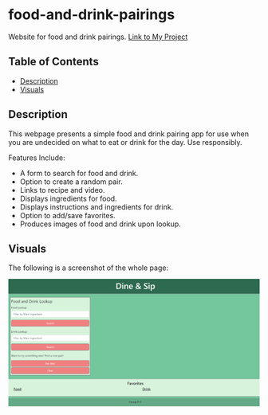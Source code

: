 # food-and-drink-pairings
Website for food and drink pairings.
[Link to My Project](https://zoerorvig.github.io/food-and-drink-pairings/)

## Table of Contents
- [Description](#description)
- [Visuals](#visuals)

## Description 
This webpage presents a simple food and drink pairing app for use when you are undecided on what to eat or drink for the day. Use responsibly.

Features Include:
-   A form to search for food and drink.
-   Option to create a random pair.
-   Links to recipe and video.
-   Displays ingredients for food. 
-   Displays instructions and ingredients for drink.
-   Option to add/save favorites.
-   Produces images of food and drink upon lookup.

## Visuals 

The following is a screenshot of the whole page:

![screenshot](./assets/_C__Users_blkqu_bootcamp_challenges_projects_food-and-drink-pairings_index.html.png)

